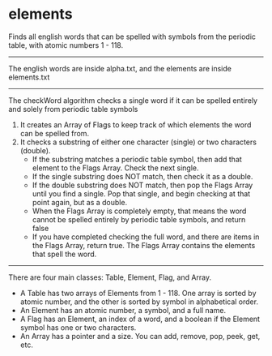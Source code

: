 # elements

Finds all english words that can be spelled with symbols from the periodic table, with atomic numbers 1 - 118.

---

The english words are inside alpha.txt, and the elements are inside elements.txt

---
The checkWord algorithm checks a single word if it can be spelled entirely and solely from periodic table symbols
1. It creates an Array of Flags to keep track of which elements the word can be spelled from.
2. It checks a substring of either one character (single) or two characters (double).
    - If the substring matches a periodic table symbol, then add that element to the Flags Array. Check the next single.
    - If the single substring does NOT match, then check it as a double.
    - If the double substring does NOT match, then pop the Flags Array until you find a single. Pop that single, and begin checking at that point again, but as a double.
    - When the Flags Array is completely empty, that means the word cannot be spelled entirely by periodic table symbols, and return false
    - If you have completed checking the full word, and there are items in the Flags Array, return true. The Flags Array contains the elements that spell the word.

---
There are four main classes: Table, Element, Flag, and Array. 
- A Table has two arrays of Elements from 1 - 118. One array is sorted by atomic number, and the other is sorted by symbol in alphabetical order.
- An Element has an atomic number, a symbol, and a full name.
- A Flag has an Element, an index of a word, and a boolean if the Element symbol has one or two characters.
- An Array has a pointer and a size. You can add, remove, pop, peek, get, etc.